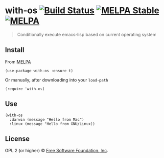 # with-os [![Build Status](https://travis-ci.org/EricCrosson/with-os.svg?branch=master)](https://travis-ci.org/EricCrosson/with-os) [![MELPA Stable](https://stable.melpa.org/packages/with-os-badge.svg)](https://stable.melpa.org/#/with-os) [![MELPA](http://melpa.org/packages/with-os-badge.svg)](http://melpa.org/#/with-os)

> Conditionally execute emacs-lisp based on current operating system

## Install

From [MELPA](https://melpa.org/)

``` {.sourceCode .lisp}
(use-package with-os :ensure t)
```

Or manually, after downloading into your `load-path`

``` {.sourceCode .lisp}
(require 'with-os)
```

## Use

``` {.sourceCode .lisp}
(with-os
  :darwin (message "Hello from Mac")
  :linux (message "Hello from GNU/Linux))
```

## License

GPL 2 (or higher) © [Free Software Foundation, Inc](http://www.fsf.org/about).
